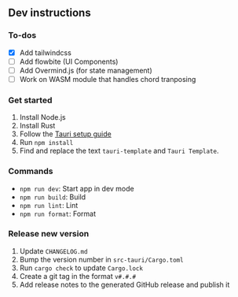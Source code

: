 ## Dev instructions

### To-dos
- [x] Add tailwindcss
- [ ] Add flowbite (UI Components)
- [ ] Add Overmind.js (for state management)
- [ ] Work on WASM module that handles chord tranposing

### Get started

1. Install Node.js
2. Install Rust
3. Follow the [Tauri setup guide](https://tauri.studio/en/docs/get-started/intro)
4. Run `npm install`
5. Find and replace the text `tauri-template` and `Tauri Template`.

### Commands
- `npm run dev`: Start app in dev mode
- `npm run build`: Build
- `npm run lint`: Lint
- `npm run format`: Format

### Release new version
1. Update `CHANGELOG.md`
2. Bump the version number in `src-tauri/Cargo.toml`
3. Run `cargo check` to update `Cargo.lock`
4. Create a git tag in the format `v#.#.#`
5. Add release notes to the generated GitHub release and publish it
